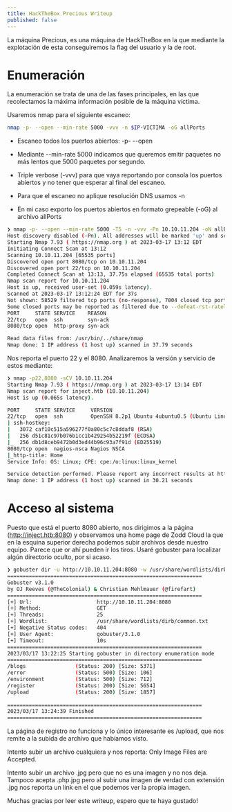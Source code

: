 ```yaml
---
title: HackTheBox Precious Writeup
published: false
---
```


La máquina Precious, es una máquina de HackTheBox en la que mediante la explotación de esta conseguiremos la flag del usuario y la de root.


# [](#header-1)Enumeración

La enumeración se trata de una de las fases principales, en las que recolectamos la máxima información posible de la máquina víctima.

Usaremos nmap para el siguiente escaneo:

```bash
nmap -p- --open --min-rate 5000 -vvv -n $IP-VICTIMA -oG allPorts
```

*  Escaneo todos los puertos abiertos: -p- --open

*  Mediante --min-rate 5000 indicamos que queremos emitir paquetes no más lentos que 5000 paquetes por segundo.

*  Triple verbose (-vvv) para que vaya reportando por consola los puertos abiertos y no tener que esperar al final del escaneo.

*  Para que el escaneo no aplique resolución DNS usamos -n

*  En mi caso exporto los puertos abiertos en formato grepeable (-oG) al archivo allPorts

```bash
❯ nmap -p- --open --min-rate 5000 -T5 -n -vvv -Pn 10.10.11.204 -oN allPorts
Host discovery disabled (-Pn). All addresses will be marked 'up' and scan times may be slower.
Starting Nmap 7.93 ( https://nmap.org ) at 2023-03-17 13:12 EDT
Initiating Connect Scan at 13:12
Scanning 10.10.11.204 [65535 ports]
Discovered open port 8080/tcp on 10.10.11.204
Discovered open port 22/tcp on 10.10.11.204
Completed Connect Scan at 13:13, 37.75s elapsed (65535 total ports)
Nmap scan report for 10.10.11.204
Host is up, received user-set (0.059s latency).
Scanned at 2023-03-17 13:12:24 EDT for 37s
Not shown: 58529 filtered tcp ports (no-response), 7004 closed tcp ports (conn-refused)
Some closed ports may be reported as filtered due to --defeat-rst-ratelimit
PORT     STATE SERVICE    REASON
22/tcp   open  ssh        syn-ack
8080/tcp open  http-proxy syn-ack

Read data files from: /usr/bin/../share/nmap
Nmap done: 1 IP address (1 host up) scanned in 37.79 seconds
```

Nos reporta el puerto 22 y el 8080. Analizaremos la versión y servicio de estos mediante:

```bash
❯ nmap -p22,8080 -sCV 10.10.11.204
Starting Nmap 7.93 ( https://nmap.org ) at 2023-03-17 13:14 EDT
Nmap scan report for inject.htb (10.10.11.204)
Host is up (0.065s latency).

PORT     STATE SERVICE     VERSION
22/tcp   open  ssh         OpenSSH 8.2p1 Ubuntu 4ubuntu0.5 (Ubuntu Linux; protocol 2.0)
| ssh-hostkey: 
|   3072 caf10c515a596277f0a80c5c7c8ddaf8 (RSA)
|   256 d51c81c97b076b1cc1b429254b52219f (ECDSA)
|_  256 db1d8ceb9472b0d3ed44b96c93a7f91d (ED25519)
8080/tcp open  nagios-nsca Nagios NSCA
|_http-title: Home
Service Info: OS: Linux; CPE: cpe:/o:linux:linux_kernel

Service detection performed. Please report any incorrect results at https://nmap.org/submit/ .
Nmap done: 1 IP address (1 host up) scanned in 30.21 seconds
```

# [](#header-1)Acceso al sistema

Puesto que está el puerto 8080 abierto, nos dirigimos a la página (http://inject.htb:8080) y observamos una home page de Zodd Cloud la que en la esquina superior derecha podemos subir archivos desde nuestro equipo. Parece que or ahí pueden ir los tiros. Usaré gobuster para localizar algún directorio oculto, por si acaso.


```bash
❯ gobuster dir -u http://10.10.11.204:8080 -w /usr/share/wordlists/dirb/common.txt -t 25
===============================================================
Gobuster v3.1.0
by OJ Reeves (@TheColonial) & Christian Mehlmauer (@firefart)
===============================================================
[+] Url:                     http://10.10.11.204:8080
[+] Method:                  GET
[+] Threads:                 25
[+] Wordlist:                /usr/share/wordlists/dirb/common.txt
[+] Negative Status codes:   404
[+] User Agent:              gobuster/3.1.0
[+] Timeout:                 10s
===============================================================
2023/03/17 13:22:25 Starting gobuster in directory enumeration mode
===============================================================
/blogs                (Status: 200) [Size: 5371]
/error                (Status: 500) [Size: 106] 
/environment          (Status: 500) [Size: 712] 
/register             (Status: 200) [Size: 5654]
/upload               (Status: 200) [Size: 1857]
                                                
===============================================================
2023/03/17 13:24:39 Finished
===============================================================
```

La página de registro no funciona y lo único interesante es /upload, que nos remite a la subida de archivo que habíamos visto.

Intento subir un archivo cualquiera y nos reporta: Only Image Files are Accepted.

Intento subir un archivo .jpg pero que no es una imagen y no nos deja. Tampoco acepta .php.jpg pero al subir una imagen de verdad con extensión .jpg nos reporta un link en el que podemos ver la propia imagen.



Muchas gracias por leer este writeup, espero que te haya gustado!
